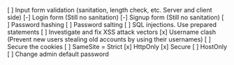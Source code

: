 [ ] Input form validation (sanitation, length check, etc. Server and client side)
    [-] Login form (Still no sanitation)
    [-] Signup form (Still no sanitation)
[ ] Password hashing
[ ] Password salting
[ ] SQL injections. Use prepared statements
[ ] Investigate and fix XSS attack vectors
[x] Username clash (Prevent new users stealing old accounts by using their usernames)
[ ] Secure the cookies
    [ ] SameSite = Strict
    [x] HttpOnly
    [x] Secure
    [ ] HostOnly
[ ] Change admin default password

